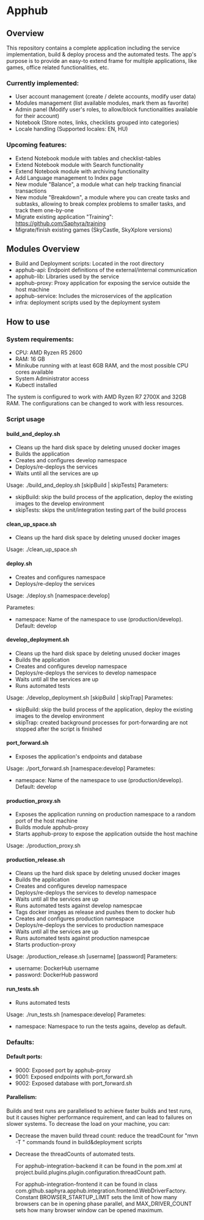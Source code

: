 # Apphub

## Overview
This repository contains a complete application including the service implementation, build & deploy process and the automated tests.
The app's purpose is to provide an easy-to extend frame for multiple applications, like games, office related functionalities, etc.

### Currently implemented:
* User account management (create / delete accounts, modify user data)
* Modules management (list available modules, mark them as favorite)
* Admin panel (Modify user's roles, to allow/block functionalities available for their account)
* Notebook (Store notes, links, checklists grouped into categories)
* Locale handling (Supported locales: EN, HU)

### Upcoming features:
* Extend Notebook module with tables and checklist-tables
* Extend Notebook module with Search functionality
* Extend Notebook module with archiving functionality
* Add Language management to Index page
* New module "Balance", a module what can help tracking financial transactions
* New module "Breakdown", a module where you can create tasks and subtasks, allowing to break complex problems to smaller tasks, and track them one-by-one
* Migrate existing application "Training": https://github.com/Saphyra/training
* Migrate/finish existing games (SkyCastle, SkyXplore versions)

## Modules Overview
* Build and Deployment scripts: Located in the root directory
* apphub-api: Endpoint definitions of the external/internal communication
* apphub-lib: Libraries used by the service
* apphub-proxy: Proxy application for exposing the service outside the host machine
* apphub-service: Includes the microservices of the application
* infra: deployment scripts used by the deployment system

## How to use

### System requirements:
* CPU: AMD Ryzen R5 2600
* RAM: 16 GB
* Minikube running with at least 6GB RAM, and the most possible CPU cores available
* System Administrator access
* Kubectl installed

The system is configured to work with AMD Ryzen R7 2700X and 32GB RAM. The configurations can be changed to work with less resources.

### Script usage

#### build_and_deploy.sh

* Cleans up the hard disk space by deleting unused docker images
* Builds the application
* Creates and configures develop namespace
* Deploys/re-deploys the services
* Waits until all the services are up

Usage: ./build_and_deploy.sh [skipBuild | skipTests]
Parameters:
* skipBuild: skip the build process of the application, deploy the existing images to the develop environment
* skipTests: skips the unit/integration testing part of the build process


#### clean_up_space.sh
* Cleans up the hard disk space by deleting unused docker images

Usage: ./clean_up_space.sh

#### deploy.sh

* Creates and configures namespace
* Deploys/re-deploy the services

Usage: ./deploy.sh [namespace:develop]

Parametes:
* namespace: Name of the namespace to use (production/develop). Default: develop

#### develop_deployment.sh

* Cleans up the hard disk space by deleting unused docker images
* Builds the application
* Creates and configures develop namespace
* Deploys/re-deploys the services to develop namespace
* Waits until all the services are up
* Runs automated tests

Usage: ./develop_deployment.sh [skipBuild | skipTrap]
Parametes:
* skipBuild: skip the build process of the application, deploy the existing images to the develop environment
* skipTrap: created background processes for port-forwarding are not stopped after the script is finished

#### port_forward.sh

* Exposes the application's endpoints and database

Usage: ./port_forward.sh [namespace:develop]
Parametes:
* namespace: Name of the namespace to use (production/develop). Default: develop

#### production_proxy.sh

* Exposes the application running on production namespace to a random port of the host machine
* Builds module apphub-proxy
* Starts apphub-proxy to expose the application outside the host machine

Usage: ./production_proxy.sh

#### production_release.sh

* Cleans up the hard disk space by deleting unused docker images
* Builds the application
* Creates and configures develop namespace
* Deploys/re-deploys the services to develop namespace
* Waits until all the services are up
* Runs automated tests against develop namespcae
* Tags docker images as release and pushes them to docker hub
* Creates and configures production namespace
* Deploys/re-deploys the services to production namespace
* Waits until all the services are up
* Runs automated tests against production namespcae
* Starts production-proxy

Usage: ./production_release.sh [username] [password]
Parameters:
* username: DockerHub username
* password: DockerHub password

#### run_tests.sh

* Runs automated tests

Usage: ./run_tests.sh [namespace:develop]
Parametes:
* namespace: Namespace to run the tests agains, develop as default.

### Defaults:
#### Default ports:
* 9000: Exposed port by apphub-proxy
* 9001: Exposed endpoints with port_forward.sh
* 9002: Exposed database with port_forward.sh

#### Parallelism:
Builds and test runs are parallelised to achieve faster builds and test runs, but it causes higher performance requirement, and can lead to failures on slower systems.
To decrease the load on your machine, you can:

* Decrease the maven build thread count: reduce the treadCount for  "mvn -T <threadCount>" commands found in build&deployment scripts
* Decrease the threadCounts of automated tests. 
  
  For apphub-integration-backend it can be found in the pom.xml at project.build.plugins.plugin.configuration.threadCount path.
  
  For apphub-integration-frontend it can be found in class com.github.saphyra.apphub.integration.frontend.WebDriverFactory.
  Constant BROWSER_STARTUP_LIMIT sets the limit of how many browsers can be in opening phase parallel, and MAX_DRIVER_COUNT sets how many browser window can be opened maximum.
